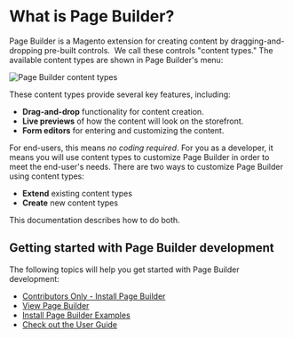 # What is Page Builder?

Page Builder is a Magento extension for creating content by dragging-and-dropping pre-built controls. 
We call these controls "content types." The available content types are shown in Page Builder's menu:

![Page Builder content types](images2/pagebuilder-content-types.png)

These content types provide several key features, including:

- **Drag-and-drop** functionality for content creation.
- **Live previews** of how the content will look on the storefront.
- **Form editors** for entering and customizing the content.

For end-users, this means _no coding required_. For you as a developer, it means you will use content types to customize Page Builder in order to meet the end-user's needs. There are two ways to customize Page Builder using content types:

- **Extend** existing content types
- **Create** new content types

This documentation describes how to do both.

## Getting started with Page Builder development

The following topics will help you get started with Page Builder development:

- [Contributors Only - Install Page Builder](getting-started/install-pagebuilder.md)
- [View Page Builder](getting-started/view-pagebuilder.md)
- [Install Page Builder Examples](getting-started/install-pagebuilder-examples.md)
- [Check out the User Guide](https://docs.magento.com/m2/ee/user_guide/cms/page-builder.html)
